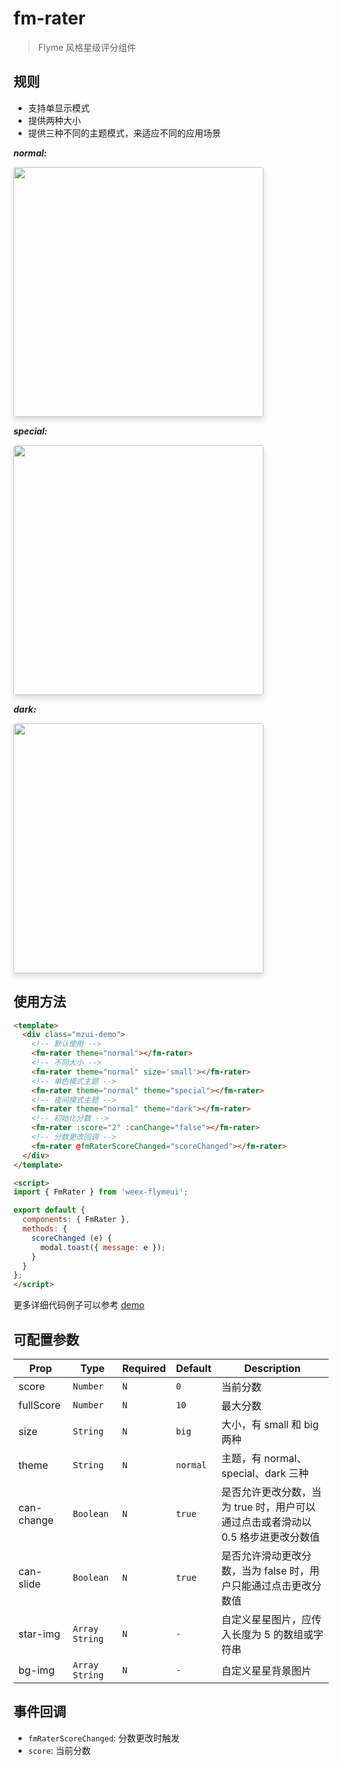 # fm-rater

> Flyme 风格星级评分组件

## 规则

- 支持单显示模式
- 提供两种大小
- 提供三种不同的主题模式，来适应不同的应用场景

***normal:***

<img src="http://image.res.meizu.com/image/flyme-icon/4800e3052c6a40e0b64bad60458549c7z" width=400 style="box-shadow: 0 5px 10px 0 #d9dce3; border-radius: 4px;" />

***special:***

<img src="http://image.res.meizu.com/image/flyme-icon/b855f079c0844683874df56b119bffe9z" width=400 style="box-shadow: 0 5px 10px 0 #d9dce3; border-radius: 4px;" />

***dark:***

<img src="http://image.res.meizu.com/image/flyme-icon/ed825f4799f4471cbe85278031a9d774z" width=400 style="box-shadow: 0 5px 10px 0 #d9dce3; border-radius: 4px;" />

## 使用方法

```html
<template>
  <div class="mzui-demo">
    <!-- 默认使用 -->
    <fm-rater theme="normal"></fm-rater>
    <!-- 不同大小 -->
    <fm-rater theme="normal" size='small'></fm-rater>
    <!-- 单色模式主题 -->
    <fm-rater theme="normal" theme="special"></fm-rater>
    <!-- 夜间模式主题 -->
    <fm-rater theme="normal" theme="dark"></fm-rater>
    <!-- 初始化分数 -->
    <fm-rater :score="2" :canChange="false"></fm-rater>
    <!-- 分数更改回调 -->
    <fm-rater @fmRaterScoreChanged="scoreChanged"></fm-rater>
  </div>
</template>

<script>
import { FmRater } from 'weex-flymeui';

export default {
  components: { FmRater },
  methods: {
    scoreChanged (e) {
      modal.toast({ message: e });
    }
  }
};
</script>
```

更多详细代码例子可以参考 [demo](https://github.com/FlymeApps/weex-flymeui/blob/master/example/component/rater/index.vue)

## 可配置参数
| Prop | Type | Required | Default | Description |
|-------------|------------|--------|-----|-----|
| score | `Number` |`N`| `0` | 当前分数 |
| fullScore | `Number` |`N`| `10` | 最大分数 |
| size | `String` |`N`| `big` | 大小，有 small 和 big 两种 |
| theme | `String` |`N`| `normal` | 主题，有 normal、special、dark 三种 |
| can-change | `Boolean` |`N`| `true` | 是否允许更改分数，当为 true 时，用户可以通过点击或者滑动以 0.5 格步进更改分数值 |
| can-slide | `Boolean` |`N`| `true` | 是否允许滑动更改分数，当为 false 时，用户只能通过点击更改分数值 |
| star-img | `Array String` |`N`| `-` | 自定义星星图片，应传入长度为 5 的数组或字符串 |
| bg-img | `Array String` |`N`| `-` | 自定义星星背景图片 |
## 事件回调

- `fmRaterScoreChanged`: 分数更改时触发
 - `score`: 当前分数

